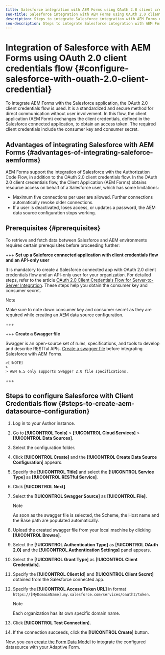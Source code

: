 ```yaml
---
title: Salesforce integration with AEM Forms using OAuth 2.0 client credentials flow
seo-title: Salesforce integration with AEM Forms using OAuth 2.0 client credentials flow
description: Steps to integrate Salesforce integration with AEM Forms using OAuth 2.0 client credentials flow
seo-description: Steps to integrate Salesforce integration with AEM Forms using OAuth 2.0 client credentials flow
---
```


# Integration of Salesforce with AEM Forms using OAuth 2.0 client credentials flow  {#configure-salesforce-with-ouath-2.0-client-credential}

To integrate AEM Forms with the Salesforce application, the OAuth 2.0 client credentials flow is used. It is a standardized and secure method for direct communication without user involvement. In this flow, the client application (AEM Form) exchanges the client credentials, defined in the Salesforce connected application, to obtain an access token. The required client credentials include the consumer key and consumer secret.
 
## Advantages of integrating Salesforce with  AEM Forms {#advantages-of-integrating-saleforce-aemforms}

AEM Forms support the integration of Salesforce with the Authorization Code Flow, in addition to the OAuth 2.0 client credentials flow. In the OAuth 2.0 client credentials flow, the Client Application (AEM Forms) obtains resource access on behalf of a Salesforce user, which has some limitations:

* Maximum five connections per user are allowed. Further connections automatically revoke older connections.
* If a user is deactivated, loses access, or updates a password, the AEM data source configuration stops working.

## Prerequisites {#prerequisites}

To retrieve and fetch data between Salesforce and AEM environments requires certain prerequisites before proceeding further:

+++ **Set up a Saleforce connected application with client credentials flow and an API-only user**

It is mandatory to create a Salesforce connected app with OAuth 2.0 client credentials flow and an API-only user for your organization. For detailed steps, refer to the article [OAuth 2.0 Client Credentials Flow for Server-to-Server Integration](https://help.salesforce.com/s/articleView?id=sf.connected_app_client_credentials_setup.htm&type=5). These steps help you obtain the consumer key and consumer secret.

>[!NOTE]
>
> Make sure to note down consumer key and consumer secret as they are required while creating an AEM data source configuration.

+++

+++ **Create a Swagger file**

Swagger is an open-source set of rules, specifications, and tools to develop and describe RESTful APIs. [Create a swagger file](https://experienceleague.adobe.com/docs/experience-manager-learn/cloud-service/forms/integrate-with-salesforce/describe-rest-api.html) before integrating Salesforce with AEM Forms.   

    >[!NOTE]
    >
    > AEM 6.5 only supports Swagger 2.0 file specifications.

+++

## Steps to configure Salesforce with Client Credentials flow {#steps-to-create-aem-datasource-configuration}

1. Log in to your Author instance.
1. Go to **[!UICONTROL Tools]** > **[!UICONTROL Cloud Services]** > **[!UICONTROL Data Sources]**.
1. Select the configuration folder.
1. Click **[!UICONTROL Create]** and the **[!UICONTROL Create Data Source Configuration]** appears.
1. Specify the **[!UICONTROL Title]** and select the **[!UICONTROL Service Type]** as **[!UICONTROL RESTful Service]**.
1. Click **[!UICONTROL Next]**.
1. Select the **[!UICONTROL Swagger Source]** as **[!UICONTROL File].** 
    >[!NOTE]
    >
    > As soon as the swagger file is selected, the Scheme, the Host name and the Base path are populated automatically.

1. Upload the created swagger file from your local machine by clicking **[!UICONTROL Browse]**.
1. Select the **[!UICONTROL Authentication Type]** as **[!UICONTROL OAuth 2.0]** and the **[!UICONTROL Authentication Settings]** panel appears.
1. Select the **[!UICONTROL Grant Type]** as **[!UICONTROL Client Credentials]**.
1. Specify the **[!UICONTROL Client Id]** and **[!UICONTROL Client Secret]** obtained from the Salesforce connected app.
1. Specify the **[!UICONTROL Access Token URL]** in format 
`https://[MyDomainName].my.salesforce.com/services/oauth2/token`.

    >[!NOTE]
    >
    > Each organization has its own specific domain name. 

1. Click **[!UICONTROL Test Connection]**.
1. If the connection succeeds, click the **[!UICONTROL Create]** button.

Now, you can [create the Form Data Model](https://experienceleague.adobe.com/docs/experience-manager-65/forms/form-data-model/create-form-data-models.html?lang=en) to integrate the configured datasource with your Adaptive Form.


